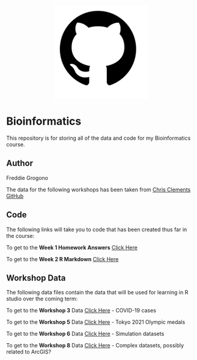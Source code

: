 <div align="center" width="100%">
    <img src=".\github_pic.png" width="250" alt="" />
</div>

# Bioinformatics
This repository is for storing all of the data and code for my Bioinformatics course. 

## Author
Freddie Grogono

The data for the following workshops has been taken from [Chris Clements GitHub](https://github.com/chrit88)




## Code 

The following links will take you to code that has been created thus far in the course:

To get to the **Week 1 Homework Answers** [Click Here](CCode/Week%201/Week%201%20Homework%20Code)

To get to the **Week 2 R Markdown** [Click Here](Code/R%20Markdown%20Cheat%20Sheet.Rmd)


## Workshop Data
The following data files contain the data that will be used for learning in R studio over the coming term:

To get to the **Workshop 3** Data [Click Here](Data/Workshop%203) - COVID-19 cases

To get to the **Workshop 5** Data [Click Here](Data/Workshop%205) - Tokyo 2021 Olympic medals

To get to the **Workshop 6** Data [Click Here](Data/Workshop%206) - Simulation datasets

To get to the **Workshop 8** Data [Click Here](Data/Workshop%208) - Complex datasets, possibly related to ArcGIS?



